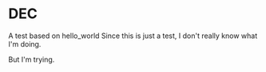 # DEC
A test based on hello_world
Since this is just a test, I don't really know what I'm doing.

But I'm trying.
